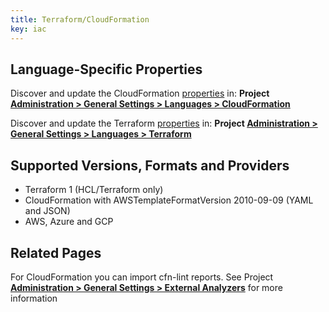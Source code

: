 ```yaml
---
title: Terraform/CloudFormation
key: iac
---
```


<!-- static -->
<!-- update_center:iac -->
<!-- /static -->

## Language-Specific Properties

Discover and update the CloudFormation [properties](/analysis/analysis-parameters/) in: **<!-- sonarcloud -->Project <!-- /sonarcloud -->[Administration > General Settings > Languages > CloudFormation](/#sonarqube-admin#/admin/settings?category=CloudFormation)**

Discover and update the Terraform [properties](/analysis/analysis-parameters/) in: **<!-- sonarcloud -->Project <!-- /sonarcloud -->[Administration > General Settings > Languages > Terraform](/#sonarqube-admin#/admin/settings?category=Terraform)**

## Supported Versions, Formats and Providers
* Terraform 1 (HCL/Terraform only)
* CloudFormation with AWSTemplateFormatVersion 2010-09-09 (YAML and JSON)
* AWS, Azure and GCP

## Related Pages

For CloudFormation you can import cfn-lint reports. See <!-- sonarcloud -->Project <!-- /sonarcloud -->**[Administration > General Settings > External Analyzers](/#sonarqube-admin#/admin/settings?category=external+analyzers)** for more information
